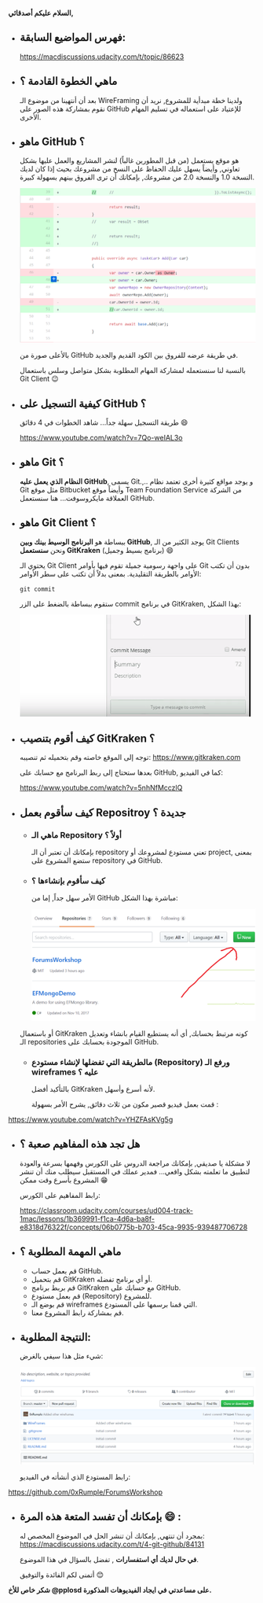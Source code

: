 **السلام عليكم أصدقائي,**

* ## فهرس المواضيع السابقة:

  https://macdiscussions.udacity.com/t/topic/86623


* ## ماهي الخطوة القادمة ؟

  بعد أن أنتهينا من موضوع الـ WireFraming ولدينا خطة مبدأية للمشروع, نريد أن نقوم بمشاركة هذه الصور على GitHub للإعتياد على استعماله في تسليم المهام الأخرى.


* ## ماهو GitHub ؟

  هو موقع يستعمل (من قبل المطورين غالباً) لنشر المشاريع والعمل عليها بشكل تعاوني, وأيضاً يسهل عليك الحفاظ على النسخ من مشروعك بحيث إذا كان لديك النسخة 1.0 والنسخة 2.0 من مشروعك, بإمكانك أن ترى الفروق بينهم بسهولة كبيرة.

  ![image|690x451](image-1.png)

  بالأعلى صورة من GitHub في طريقة عرضه للفروق بين الكود القديم والجديد.

  بالنسبة لنا سنستعمله لمشاركة المهام المطلوبة بشكل متواصل وسلس باستعمال Git Client  :wink:
 
* ## كيفية التسجيل على GitHub ؟

  طريقة التسجيل سهلة جداً... شاهد الخطوات في 4 دقائق :smile:
 
  https://www.youtube.com/watch?v=7Qo-weIAL3o

* ## ماهو Git ؟

  **النظام الذي يعمل عليه GitHub**, يسمى Git.,.. و يوجد مواقع كثيرة أخرى تعتمد نظام Git مثل موقع Bitbucket وأيضاً موقع Team Foundation Service من الشركة العملاقة مايكروسوفت... هنا سنستعمل GitHub.

* ## ماهو Git Client ؟

  ببساطة هو **البرنامج الوسيط بينك وبين GitHub**, يوجد الكثير من الـ Git Clients ونحن **سنستعمل GitKraken** (برنامج بسيط وجميل) :smile: 

  يحتوي الـ Git Client على واجهة رسومية جميلة تقوم فيها بأوامر Git بدون أن تكتب الأوامر بالطريقة التقليدية. بمعنى بدلاً أن تكتب على سطر الأوامر:

   ```
   git commit
   ```

   ستقوم ببساطة بالضغط على الزر commit في برنامج GitKraken, بهذا الشكل:

  ![queue|470x207](image-2.gif)

* ## كيف أقوم بتنصيب GitKraken ؟

  توجه إلى الموقع خاصته وقم بتحميله ثم تنصيبه: https://www.gitkraken.com

  بعدها ستحتاج إلى ربط البرنامج مع حسابك على GitHub, كما في الفيديو:

  https://www.youtube.com/watch?v=5nhNfMcczlQ

* ## كيف سأقوم بعمل Repositroy جديدة ؟

  * ### ماهي الـ Repository أولاً ؟

    بإمكانك أن تعتبر أن الـ repository تعني مستودع لمشروعك أو project, بمعنى ستضع المشروع على repository في GitHub.

   * ### كيف سأقوم بإنشاءها ؟

     الأمر سهل جداً, إما من GitHub مباشرة بهذا الشكل:

     ![Untitled|690x344](image-3.png)

    أو باستعمال GitKraken كونه مرتبط بحسابك, أي أنه يستطيع القيام بانشاء وتعديل الـ repositories الموجودة بحسابك على GitHub.

  * ### مالطريقة التي تفضلها لإنشاء مستودع (Repository) ورفع الـ wireframes عليه ؟

    بالتأكيد أفضل GitKraken لأنه أسرع وأسهل.

    قمت بعمل فيديو قصير مكون من ثلاث دقائق, يشرح الأمر بسهولة :

https://www.youtube.com/watch?v=YHZFAsKVg5g

* ## هل تجد هذه المفاهيم صعبة ؟

  لا مشكلة يا صديقي, بإمكانك مراجعة الدروس على الكورس وفهمها بسرعة والعودة لتطبيق ما تعلمته بشكل واقعي... فمدير عملك في المستقبل سيطلب منك أن تنشر المشروع بأسرع وقت ممكن :grin:
  
  رابط المفاهيم على الكورس:

  https://classroom.udacity.com/courses/ud004-track-1mac/lessons/1b369991-f1ca-4d6a-ba8f-e8318d76322f/concepts/06b0775b-b703-45ca-9935-939487706728

* ## ماهي المهمة المطلوبة ؟

  * قم بعمل حساب GitHub.
   * قم بتحميل GitKraken أو أي برنامج تفضله.
   * قم بربط برنامج GitKraken مع حسابك على GitHub.
   * قم بعمل مستودع (Repository) للمشروع.
   * قم بوضع الـ wireframes  التي قمنا برسمها على المستودع.
   * قم بمشاركة رابط المشروع معنا.
 
* ## النتيجة المطلوبة:

  شيء مثل هذا سيفي بالغرض:
  
   ![image|690x283](image-4.png)

  رابط المستودع الذي أنشأته في الفيديو: 

https://github.com/0xRumple/ForumsWorkshop

* ## بإمكانك أن تفسد المتعة هذه المرة :smile: :

  بمجرد أن تنتهي, بإمكانك أن تنشر الحل في الموضوع المخصص له:
  https://macdiscussions.udacity.com/t/4-git-github/84131
  

  **في حال لديك أي استفسارات** , تفضل بالسؤال في هذا الموضوع.

  أتمنى لكم الفائدة والتوفيق :blush: 


**شكر خاص للأخ @pplosd على مساعدتي في ايجاد الفيديوهات المذكورة.**
